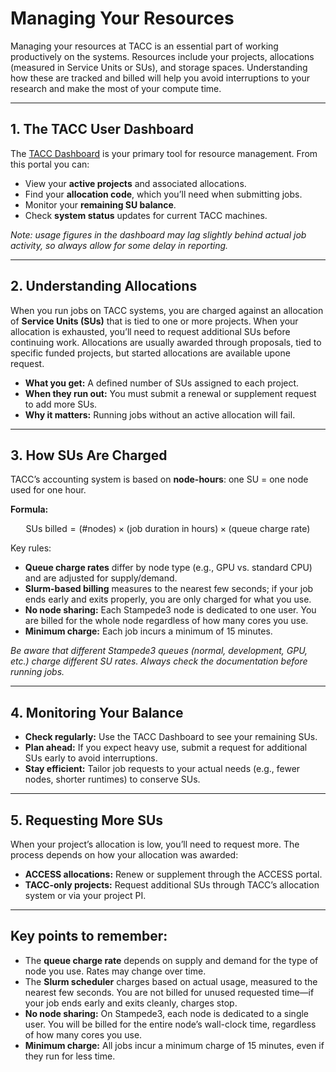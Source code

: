 # Managing Your Resources

Managing your resources at TACC is an essential part of working productively on the systems. Resources include your projects, allocations (measured in Service Units or SUs), and storage spaces. Understanding how these are tracked and billed will help you avoid interruptions to your research and make the most of your compute time.

---

## 1. The TACC User Dashboard

The [TACC Dashboard](https://tacc.utexas.edu/portal/dashboard) is your primary tool for resource management. From this portal you can:

* View your **active projects** and associated allocations.
* Find your **allocation code**, which you’ll need when submitting jobs.
* Monitor your **remaining SU balance**.
* Check **system status** updates for current TACC machines.

*Note: usage figures in the dashboard may lag slightly behind actual job activity, so always allow for some delay in reporting.*

---

## 2. Understanding Allocations

When you run jobs on TACC systems, you are charged against an allocation of **Service Units (SUs)** that is tied to one or more projects. When your allocation is exhausted, you’ll need to request additional SUs before continuing work. Allocations are usually awarded through proposals, tied to specific funded projects, but started allocations are available upone request.

* **What you get:** A defined number of SUs assigned to each project.
* **When they run out:** You must submit a renewal or supplement request to add more SUs.
* **Why it matters:** Running jobs without an active allocation will fail.

---

## 3. How SUs Are Charged

TACC’s accounting system is based on **node-hours**: one SU = one node used for one hour.

**Formula:**

$$
\text{SUs billed} = (\# \text{nodes}) \times (\text{job duration in hours}) \times (\text{queue charge rate})
$$

Key rules:

* **Queue charge rates** differ by node type (e.g., GPU vs. standard CPU) and are adjusted for supply/demand.
* **Slurm-based billing** measures to the nearest few seconds; if your job ends early and exits properly, you are only charged for what you use.
* **No node sharing:** Each Stampede3 node is dedicated to one user. You are billed for the whole node regardless of how many cores you use.
* **Minimum charge:** Each job incurs a minimum of 15 minutes.

*Be aware that different Stampede3 queues (normal, development, GPU, etc.) charge different SU rates. Always check the documentation before running jobs.*

---

## 4. Monitoring Your Balance

* **Check regularly:** Use the TACC Dashboard to see your remaining SUs.
* **Plan ahead:** If you expect heavy use, submit a request for additional SUs early to avoid interruptions.
* **Stay efficient:** Tailor job requests to your actual needs (e.g., fewer nodes, shorter runtimes) to conserve SUs.

---

## 5. Requesting More SUs

When your project’s allocation is low, you’ll need to request more. The process depends on how your allocation was awarded:

* **ACCESS allocations:** Renew or supplement through the ACCESS portal.
* **TACC-only projects:** Request additional SUs through TACC’s allocation system or via your project PI.


---
## Key points to remember:

* The **queue charge rate** depends on supply and demand for the type of node you use. Rates may change over time.
* The **Slurm scheduler** charges based on actual usage, measured to the nearest few seconds. You are not billed for unused requested time—if your job ends early and exits cleanly, charges stop.
* **No node sharing:** On Stampede3, each node is dedicated to a single user. You will be billed for the entire node’s wall-clock time, regardless of how many cores you use.
* **Minimum charge:** All jobs incur a minimum charge of 15 minutes, even if they run for less time.
